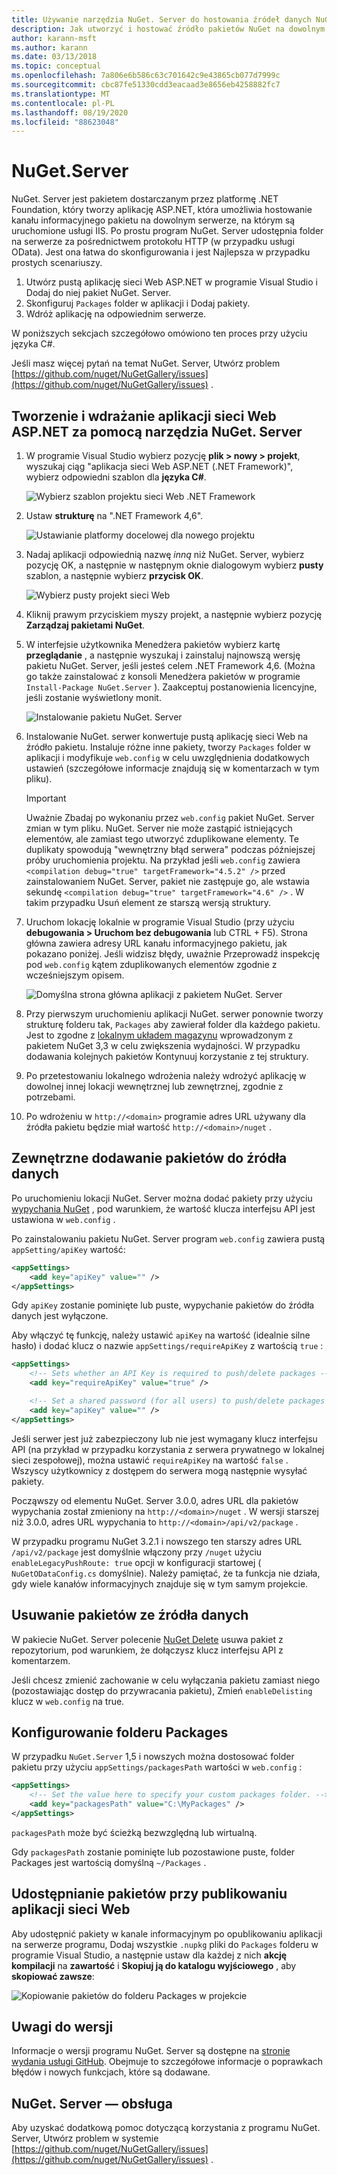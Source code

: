 ```yaml
---
title: Używanie narzędzia NuGet. Server do hostowania źródeł danych NuGet
description: Jak utworzyć i hostować źródło pakietów NuGet na dowolnym serwerze, na którym są uruchomione usługi IIS, przy użyciu NuGet. Server, dzięki czemu pakiety są dostępne za pośrednictwem protokołów HTTP i OData.
author: karann-msft
ms.author: karann
ms.date: 03/13/2018
ms.topic: conceptual
ms.openlocfilehash: 7a806e6b586c63c701642c9e43865cb077d7999c
ms.sourcegitcommit: cbc87fe51330cdd3eacaad3e8656eb4258882fc7
ms.translationtype: MT
ms.contentlocale: pl-PL
ms.lasthandoff: 08/19/2020
ms.locfileid: "88623048"
---
```

# <a name="nugetserver"></a>NuGet.Server

NuGet. Server jest pakietem dostarczanym przez platformę .NET Foundation, który tworzy aplikację ASP.NET, która umożliwia hostowanie kanału informacyjnego pakietu na dowolnym serwerze, na którym są uruchomione usługi IIS. Po prostu program NuGet. Server udostępnia folder na serwerze za pośrednictwem protokołu HTTP (w przypadku usługi OData). Jest ona łatwa do skonfigurowania i jest Najlepsza w przypadku prostych scenariuszy.

1. Utwórz pustą aplikację sieci Web ASP.NET w programie Visual Studio i Dodaj do niej pakiet NuGet. Server.
1. Skonfiguruj `Packages` folder w aplikacji i Dodaj pakiety.
1. Wdróż aplikację na odpowiednim serwerze.

W poniższych sekcjach szczegółowo omówiono ten proces przy użyciu języka C#.

Jeśli masz więcej pytań na temat NuGet. Server, Utwórz problem [https://github.com/nuget/NuGetGallery/issues](https://github.com/nuget/NuGetGallery/issues) .

## <a name="create-and-deploy-an-aspnet-web-application-with-nugetserver"></a>Tworzenie i wdrażanie aplikacji sieci Web ASP.NET za pomocą narzędzia NuGet. Server

1. W programie Visual Studio wybierz pozycję **plik > nowy > projekt**, wyszukaj ciąg "aplikacja sieci Web ASP.NET (.NET Framework)", wybierz odpowiedni szablon dla **języka C#**.

    ![Wybierz szablon projektu sieci Web .NET Framework](media/Hosting_00-NuGet.Server-ProjectType.png)

1. Ustaw **strukturę** na ".NET Framework 4,6".

    ![Ustawianie platformy docelowej dla nowego projektu](media/Hosting_01-NuGet.Server-Set4.6.png)

1. Nadaj aplikacji odpowiednią nazwę *inną* niż NuGet. Server, wybierz pozycję OK, a następnie w następnym oknie dialogowym wybierz **pusty** szablon, a następnie wybierz **przycisk OK**.

    ![Wybierz pusty projekt sieci Web](media/Hosting_02-NuGet.Server-Empty.png)

1. Kliknij prawym przyciskiem myszy projekt, a następnie wybierz pozycję **Zarządzaj pakietami NuGet**.

1. W interfejsie użytkownika Menedżera pakietów wybierz kartę **przeglądanie** , a następnie wyszukaj i zainstaluj najnowszą wersję pakietu NuGet. Server, jeśli jesteś celem .NET Framework 4,6. (Można go także zainstalować z konsoli Menedżera pakietów w programie `Install-Package NuGet.Server` ). Zaakceptuj postanowienia licencyjne, jeśli zostanie wyświetlony monit.

    ![Instalowanie pakietu NuGet. Server](media/Hosting_03-NuGet.Server-Package.png)

1. Instalowanie NuGet. serwer konwertuje pustą aplikację sieci Web na źródło pakietu. Instaluje różne inne pakiety, tworzy `Packages` folder w aplikacji i modyfikuje `web.config` w celu uwzględnienia dodatkowych ustawień (szczegółowe informacje znajdują się w komentarzach w tym pliku).

    > [!Important]
    > Uważnie Zbadaj po wykonaniu przez `web.config` pakiet NuGet. Server zmian w tym pliku. NuGet. Server nie może zastąpić istniejących elementów, ale zamiast tego utworzyć zduplikowane elementy. Te duplikaty spowodują "wewnętrzny błąd serwera" podczas późniejszej próby uruchomienia projektu. Na przykład jeśli `web.config` zawiera `<compilation debug="true" targetFramework="4.5.2" />` przed zainstalowaniem NuGet. Server, pakiet nie zastępuje go, ale wstawia sekundę `<compilation debug="true" targetFramework="4.6" />` . W takim przypadku Usuń element ze starszą wersją struktury.

1. Uruchom lokację lokalnie w programie Visual Studio (przy użyciu **debugowania > Uruchom bez debugowania** lub CTRL + F5). Strona główna zawiera adresy URL kanału informacyjnego pakietu, jak pokazano poniżej. Jeśli widzisz błędy, uważnie Przeprowadź inspekcję pod `web.config` kątem zduplikowanych elementów zgodnie z wcześniejszym opisem.

    ![Domyślna strona główna aplikacji z pakietem NuGet. Server](media/Hosting_04-NuGet.Server-FeedHomePage.png)

1.  Przy pierwszym uruchomieniu aplikacji NuGet. serwer ponownie tworzy strukturę folderu tak, `Packages` aby zawierał folder dla każdego pakietu. Jest to zgodne z [lokalnym układem magazynu](https://blog.nuget.org/20151118/nuget-3.3.html#folder-based-repository-commands) wprowadzonym z pakietem NuGet 3,3 w celu zwiększenia wydajności. W przypadku dodawania kolejnych pakietów Kontynuuj korzystanie z tej struktury.

1. Po przetestowaniu lokalnego wdrożenia należy wdrożyć aplikację w dowolnej innej lokacji wewnętrznej lub zewnętrznej, zgodnie z potrzebami.

1. Po wdrożeniu w `http://<domain>` programie adres URL używany dla źródła pakietu będzie miał wartość `http://<domain>/nuget` .

## <a name="adding-packages-to-the-feed-externally"></a>Zewnętrzne dodawanie pakietów do źródła danych

Po uruchomieniu lokacji NuGet. Server można dodać pakiety przy użyciu [wypychania NuGet](../reference/cli-reference/cli-ref-push.md) , pod warunkiem, że wartość klucza interfejsu API jest ustawiona w `web.config` .

Po zainstalowaniu pakietu NuGet. Server program `web.config` zawiera pustą `appSetting/apiKey` wartość:

```xml
<appSettings>
    <add key="apiKey" value="" />
</appSettings>
```

Gdy `apiKey` zostanie pominięte lub puste, wypychanie pakietów do źródła danych jest wyłączone.

Aby włączyć tę funkcję, należy ustawić `apiKey` na wartość (idealnie silne hasło) i dodać klucz o nazwie `appSettings/requireApiKey` z wartością `true` :

```xml
<appSettings>
    <!-- Sets whether an API Key is required to push/delete packages -->
    <add key="requireApiKey" value="true" />

    <!-- Set a shared password (for all users) to push/delete packages -->
    <add key="apiKey" value="" />
</appSettings>
```

Jeśli serwer jest już zabezpieczony lub nie jest wymagany klucz interfejsu API (na przykład w przypadku korzystania z serwera prywatnego w lokalnej sieci zespołowej), można ustawić `requireApiKey` na wartość `false` . Wszyscy użytkownicy z dostępem do serwera mogą następnie wysyłać pakiety.

Począwszy od elementu NuGet. Server 3.0.0, adres URL dla pakietów wypychania został zmieniony na `http://<domain>/nuget` . W wersji starszej niż 3.0.0, adres URL wypychania to `http://<domain>/api/v2/package` .

W przypadku programu NuGet 3.2.1 i nowszego ten starszy adres URL `/api/v2/package` jest domyślnie włączony przy `/nuget` użyciu `enableLegacyPushRoute: true` opcji w konfiguracji startowej ( `NuGetODataConfig.cs` domyślnie). Należy pamiętać, że ta funkcja nie działa, gdy wiele kanałów informacyjnych znajduje się w tym samym projekcie.

## <a name="removing-packages-from-the-feed"></a>Usuwanie pakietów ze źródła danych

W pakiecie NuGet. Server polecenie [NuGet Delete](../reference/cli-reference/cli-ref-delete.md) usuwa pakiet z repozytorium, pod warunkiem, że dołączysz klucz interfejsu API z komentarzem.

Jeśli chcesz zmienić zachowanie w celu wyłączania pakietu zamiast niego (pozostawiając dostęp do przywracania pakietu), Zmień `enableDelisting` klucz w `web.config` na true.

## <a name="configuring-the-packages-folder"></a>Konfigurowanie folderu Packages

W przypadku `NuGet.Server` 1,5 i nowszych można dostosować folder pakietu przy użyciu `appSettings/packagesPath` wartości w `web.config` :

```xml
<appSettings>
    <!-- Set the value here to specify your custom packages folder. -->
    <add key="packagesPath" value="C:\MyPackages" />
</appSettings>
```

`packagesPath` może być ścieżką bezwzględną lub wirtualną.

Gdy `packagesPath` zostanie pominięte lub pozostawione puste, folder Packages jest wartością domyślną `~/Packages` .

## <a name="making-packages-available-when-you-publish-the-web-app"></a>Udostępnianie pakietów przy publikowaniu aplikacji sieci Web

Aby udostępnić pakiety w kanale informacyjnym po opublikowaniu aplikacji na serwerze programu, Dodaj wszystkie `.nupkg` pliki do `Packages` folderu w programie Visual Studio, a następnie ustaw dla każdej z nich **akcję kompilacji** na **zawartość** i **Skopiuj ją do katalogu wyjściowego** , aby **skopiować zawsze**:

![Kopiowanie pakietów do folderu Packages w projekcie](media/Hosting_05-NuGet.Server-Package-Folder.png)

## <a name="release-notes"></a>Uwagi do wersji

Informacje o wersji programu NuGet. Server są dostępne na [stronie wydania usługi GitHub](https://github.com/NuGet/NuGet.Server/releases).
Obejmuje to szczegółowe informacje o poprawkach błędów i nowych funkcjach, które są dodawane.

## <a name="nugetserver-support"></a>NuGet. Server — obsługa

Aby uzyskać dodatkową pomoc dotyczącą korzystania z programu NuGet. Server, Utwórz problem w systemie [https://github.com/nuget/NuGetGallery/issues](https://github.com/nuget/NuGetGallery/issues) .
